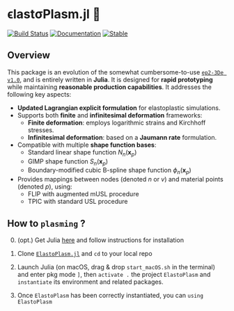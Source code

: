 # ϵlastσPlasm.jl 👻
[![Build Status](https://github.com/ewyser/ElastoPlasm.jl/workflows/CI/badge.svg)](https://github.com/ewyser/ElastoPlasm.jl/actions)
[![Documentation](https://github.com/ewyser/ElastoPlasm.jl/actions/workflows/docs.yaml/badge.svg)](https://github.com/ewyser/ElastoPlasm.jl/actions/workflows/docs.yaml)
[![Stable](https://img.shields.io/badge/docs-stable-blue.svg)](https://ewyser.github.io/ElastoPlasm.jl/stable)

<!--
[![](https://img.shields.io/badge/NVIDIA-CUDA-green.svg?logo=nvidia)](https://developer.nvidia.com/cuda-toolkit)
[![](https://img.shields.io/badge/AMD-ROCm-red.svg?logo=amd)](https://www.amd.com/en/products/software/rocm.html)
[![Stable](https://img.shields.io/badge/docs-stable-blue.svg)](https://juliaci.github.io/PkgTemplates.jl/stable)
[![](https://img.shields.io/badge/docs-stable-blue.svg?logo=quicklook)](https://github.com/LandslideSIM/MaterialPointSolver.jl/wiki)
[![](https://img.shields.io/badge/version-v0.3.0-926116)]()

[![](https://img.shields.io/badge/Intel-oneAPI-blue.svg?logo=intel)](https://www.intel.com/content/www/us/en/developer/tools/oneapi/overview.html)
[![](https://img.shields.io/badge/Apple-Metal-purple.svg?logo=apple)](https://developer.apple.com/metal/)
--->

## Overview
This package is an evolution of the somewhat cumbersome-to-use [`ep2-3De v1.0`](https://github.com/ewyser/ep2-3De), and is entirely written in **Julia**. It is designed for **rapid prototyping** while maintaining **reasonable production capabilities**. It addresses the following key aspects:

- **Updated Lagrangian explicit formulation** for elastoplastic simulations.
- Supports both **finite** and **infinitesimal deformation** frameworks:
  - **Finite deformation**: employs logarithmic strains and Kirchhoff stresses.
  - **Infinitesimal deformation**: based on a **Jaumann rate** formulation.
- Compatible with multiple **shape function bases**:
    - Standard linear shape function $N_n(\boldsymbol{x}_p)$
    - GIMP shape function $S_n(\boldsymbol{x}_p)$
    - Boundary-modified cubic B-spline shape function $\phi_n(\boldsymbol{x}_p)$
- Provides mappings between nodes (denoted $n$ or $v$) and material points (denoted $p$), using:
    - FLIP with augmented mUSL procedure
    - TPIC with standard USL procedure

## How to ```plasming``` ?  

0. (opt.) Get Julia [here](https://julialang.org/downloads/) and follow instructions for installation

1. Clone [```ElastoPlasm.jl```](https://github.com/ewyser/elastoPlasm.jl/tree/main)  and ```cd``` to your local repo 

2. Launch Julia (on macOS, drag & drop ```start_macOS.sh``` in the terminal) and enter pkg mode ``` ] ```, then ```activate .``` the project ```ElastoPlasm``` and ```instantiate``` its environment and related packages.

4. Once ```ElastoPlasm``` has been correctly instantiated, you can ```using ElastoPlasm```

